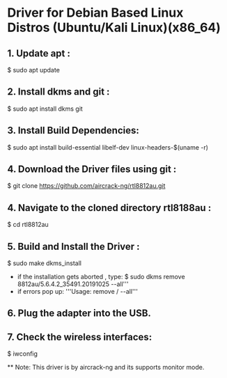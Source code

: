 # Driver for Debian Based Linux Distros (Ubuntu/Kali Linux)(x86_64)

## 1. Update apt :
$ sudo apt update

## 2. Install dkms and git :
$ sudo apt install dkms git

## 3. Install Build Dependencies:
$ sudo apt install build-essential libelf-dev linux-headers-$(uname -r)

## 4. Download the Driver files using git :
$ git clone https://github.com/aircrack-ng/rtl8812au.git

## 4. Navigate to the cloned directory rtl8188au :
$ cd rtl8812au

## 5. Build and Install the Driver :
$ sudo make dkms_install

* if the installation gets aborted , type: 
$ sudo dkms remove 8812au/5.6.4.2_35491.20191025 --all'''
* if errors pop up:
'''Usage: remove / --all'''

## 6. Plug the adapter into the USB.

## 7. Check the wireless interfaces:
$ iwconfig

** Note: This driver is by aircrack-ng and its supports monitor mode.
